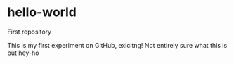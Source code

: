 # hello-world
First repository

This is my first experiment on GitHub, exicitng!
Not entirely sure what this is but hey-ho


